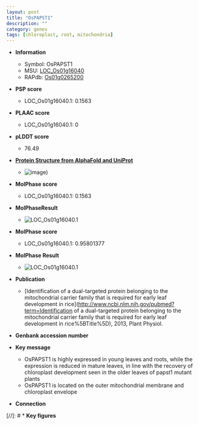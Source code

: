 ```yaml
---
layout: post
title: "OsPAPST1"
description: ""
category: genes
tags: [chloroplast, root, mitochondria]
---
```


* **Information**  
    + Symbol: OsPAPST1  
    + MSU: [LOC_Os01g16040](http://rice.plantbiology.msu.edu/cgi-bin/ORF_infopage.cgi?orf=LOC_Os01g16040)  
    + RAPdb: [Os01g0265200](http://rapdb.dna.affrc.go.jp/viewer/gbrowse_details/irgsp1?name=Os01g0265200)  

* **PSP score**  
    + LOC_Os01g16040.1: 0.1563 

* **PLAAC score**  
    + LOC_Os01g16040.1: 0 

* **pLDDT score**
    + 76.49

* **[Protein Structure from AlphaFold and UniProt](https://www.uniprot.org/uniprotkb/Q9LD54/entry#structure)**
    + ![image](https://ricepsp.github.io/images/Q9/AF-Q9LD54-F1.png))

* **MolPhase score**
    + LOC_Os01g16040.1: 0.1563

* **MolPhaseResult**
    + ![LOC_Os01g16040.1](https://ricepsp.github.io/pictures/LOC_Os01g/LOC_Os01g16040.1.png)

* **MolPhase score**
    + LOC_Os01g16040.1: 0.95801377

* **MolPhase Result**
    + ![LOC_Os01g16040.1](https://304243504.github.io/Pictures/LOC_Os01g/LOC_Os01g16040.1.png)

* **Publication**  
    + [Identification of a dual-targeted protein belonging to the mitochondrial carrier family that is required for early leaf development in rice](http://www.ncbi.nlm.nih.gov/pubmed?term=Identification of a dual-targeted protein belonging to the mitochondrial carrier family that is required for early leaf development in rice%5BTitle%5D), 2013, Plant Physiol.

* **Genbank accession number**  

* **Key message**  
    + OsPAPST1 is highly expressed in young leaves and roots, while the expression is reduced in mature leaves, in line with the recovery of chloroplast development seen in the older leaves of papst1 mutant plants
    + OsPAPST1 is located on the outer mitochondrial membrane and chloroplast envelope

* **Connection**  

[//]: # * **Key figures**  


